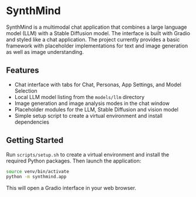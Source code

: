 # SynthMind

SynthMind is a multimodal chat application that combines a large language model (LLM) with a Stable Diffusion model. The interface is built with Gradio and styled like a chat application. The project currently provides a basic framework with placeholder implementations for text and image generation as well as image understanding.

## Features

- Chat interface with tabs for Chat, Personas, App Settings, and Model Selection
- Local LLM model listing from the `models/llm` directory
- Image generation and image analysis modes in the chat window
- Placeholder modules for the LLM, Stable Diffusion and vision model
- Simple setup script to create a virtual environment and install dependencies

## Getting Started

Run `scripts/setup.sh` to create a virtual environment and install the required Python packages.
Then launch the application:

```bash
source venv/bin/activate
python -m synthmind.app
```

This will open a Gradio interface in your web browser.

